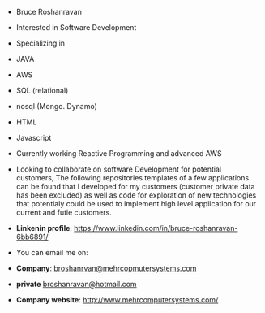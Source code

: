 - Bruce Roshanravan
- Interested in Software Development
  
- Specializing in
  
- JAVA
- AWS
- SQL (relational)
- nosql (Mongo. Dynamo)
- HTML
- Javascript
     

- Currently working Reactive Programming and advanced AWS
- Looking to collaborate on software Development for potential customers,
     The following repositories templates of a
     few applications can be found that I developed for my customers (customer private data has been excluded) as well as code for
     exploration of new technologies that potentialy could be used to implement high level application for our current and futie customers.
  
- **Linkenin profile**: https://www.linkedin.com/in/bruce-roshanravan-6bb6891/  
- You can email me on:
- **Company**: broshanrvan@mehrcopmutersystems.com
- **private** broshanravan@hotmail.com
- **Company website**: http://www.mehrcomputersystems.com/
  
<!---
broshanravan/broshanravan is a ✨ special ✨ repository because its `README.md` (this file) appears on your GitHub profile.
You can click the Preview link to take a look at your changes.
--->
